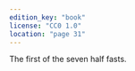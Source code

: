 ```yaml
---
edition_key: "book"
license: "CC0 1.0"
location: "page 31"
---
```

The first of the seven half fasts.
